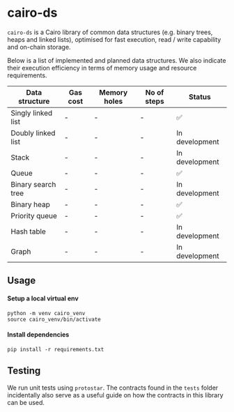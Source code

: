 # cairo-ds

`cairo-ds` is a Cairo library of common data structures (e.g. binary trees, heaps and linked lists), optimised for fast execution, read / write capability and on-chain storage.

Below is a list of implemented and planned data structures. We also indicate their execution efficiency in terms of memory usage and resource requirements.

| Data structure     | Gas cost | Memory holes | No of steps | Status         |
| ------------------ | -------- | ------------ | ----------- | -------------- |
| Singly linked list | -        | -            | -           | ✅             |
| Doubly linked list | -        | -            | -           | In development |
| Stack              | -        | -            | -           | In development |
| Queue              | -        | -            | -           | ✅             |
| Binary search tree | -        | -            | -           | In development |
| Binary heap        | -        | -            | -           | ✅             |
| Priority queue     | -        | -            | -           | ✅             |
| Hash table         | -        | -            | -           | In development |
| Graph              | -        | -            | -           | In development |

## Usage

#### Setup a local virtual env

```
python -m venv cairo_venv
source cairo_venv/bin/activate
```

#### Install dependencies

```
pip install -r requirements.txt
```

## Testing

We run unit tests using `protostar`. The contracts found in the `tests` folder incidentally also serve as a useful guide on how the contracts in this library can be used.
